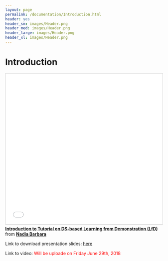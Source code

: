 ```yaml
---
layout: page
permalink: /documentation/Introduction.html
header: yes
header_sm: images/Header.png
header_med: images/Header.png
header_large: images/Header.png
header_xl: images/Header.png
--- 
```

<h1>Introduction</h1>

<iframe src="//www.slideshare.net/slideshow/embed_code/key/v20ww6iozfnC4" width="595" height="485" frameborder="0" marginwidth="0" marginheight="0" scrolling="no" style="border:1px solid #CCC; border-width:1px; margin-bottom:5px; max-width: 100%;" allowfullscreen> </iframe> <div style="margin-bottom:5px"> <strong> <a href="//www.slideshare.net/nadiabarbara9/introduction-to-tutorial-on-dynamical-systembased-learning-from-demonstration-lfd" title="Introduction to Tutorial on Dynamical System-based Learning from Demonstration (LfD)" target="_blank">Introduction to Tutorial on DS-based Learning from Demonstration (LfD)</a> </strong> from <strong><a href="//www.slideshare.net/nadiabarbara9" target="_blank">Nadia Barbara</a></strong> </div>

<p> Link to download presentation slides:  <a href="https://github.com/epfl-lasa/RSS2018Tutorial/blob/master/Presentations/Introduction.pptm">here</a> </p>

<p> Link to video: <font color="red"> Will be uploade on Friday June 29th, 2018 </font> </p>
